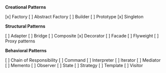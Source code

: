 **Creational Patterns**

[x] Factory 
[ ] Abstract Factory
[ ] Builder 
[ ] Prototype 
[x] Singleton

**Structural Patterns**

[ ] Adapter
[ ] Bridge
[ ] Composite
[x] Decorator
[ ] Facade
[ ] Flyweight
[ ] Proxy patterns

**Behavioral Patterns**

[ ] Chain of Responsibility
[ ] Command
[ ] Interpreter
[ ] Iterator
[ ] Mediator
[ ] Memento
[ ] Observer
[ ] State
[ ] Strategy
[ ] Template
[ ] Visitor
